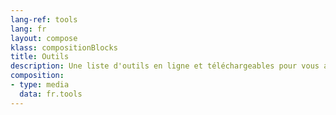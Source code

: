 ```yaml
---
lang-ref: tools
lang: fr
layout: compose
klass: compositionBlocks
title: Outils
description: Une liste d'outils en ligne et téléchargeables pour vous aider à gérer vos données sur la biodiversité
composition:
- type: media
  data: fr.tools
---
```


